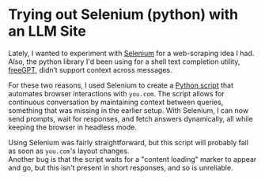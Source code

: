 # Trying out Selenium (python) with an LLM Site
Lately, I wanted to experiment with [Selenium](https://www.selenium.dev/documentation/) for a web-scraping idea I had.  
Also, the python library I'd been using for a shell text completion utility, [freeGPT](https://github.com/Ruu3f/freeGPT), didn’t support context across messages.

For these two reasons, I used Selenium to create a [Python script](https://github.com/AashvikTyagi/pyseleniyouchat) that automates browser interactions with `you.com`.
The script allows for continuous conversation by maintaining context between queries, something that was missing in the earlier setup.
With Selenium, I can now send prompts, wait for responses, and fetch answers dynamically, all while keeping the browser in headless mode.

Using Selenium was fairly straightforward, but this script will probably fail as soon as `you.com`'s layout changes.  
Another bug is that the script waits for a "content loading" marker to appear and go, but this isn't present in short responses, and so is unreliable.
